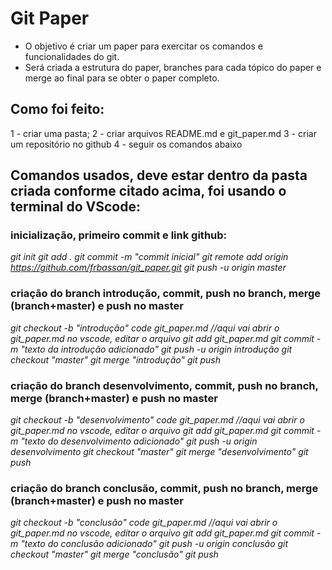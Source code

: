 # **Git Paper**
* O objetivo é criar um paper para exercitar os comandos e funcionalidades do git.
* Será criada a estrutura do paper, branches para cada tópico do paper e merge ao final para se obter o paper completo.

## **Como foi feito:**
1 - criar uma pasta;
2 - criar arquivos README.md e git_paper.md
3 - criar um repositório no github
4 - seguir os comandos abaixo 

## **Comandos usados, deve estar dentro da pasta criada conforme citado acima, foi usando o terminal do VScode:**

### **inicialização, primeiro commit e link github:**

*git init*
*git add .*
*git commit -m "commit inicial"*
*git remote add origin https://github.com/frbassan/git_paper.git*
*git push -u origin master*


### **criação do branch **introdução**, commit, push no branch, merge (branch+master) e push no master**

*git checkout -b "introdução"*
*code git_paper.md //aqui vai abrir o git_paper.md no vscode, editar o arquivo*
*git add git_paper.md*
*git commit -m "texto da introdução adicionado"*
*git push -u origin introdução*
*git checkout "master"*
*git merge "introdução"*
*git push*


### **criação do branch **desenvolvimento**, commit, push no branch, merge (branch+master) e push no master**

*git checkout -b "desenvolvimento"*
*code git_paper.md //aqui vai abrir o git_paper.md no vscode, editar o arquivo*
*git add git_paper.md*
*git commit -m "texto do desenvolvimento adicionado"*
*git push -u origin desenvolvimento*
*git checkout "master"*
*git merge "desenvolvimento"*
*git push*


### **criação do branch **conclusão**, commit, push no branch, merge (branch+master) e push no master**

*git checkout -b "conclusão"*
*code git_paper.md //aqui vai abrir o git_paper.md no vscode, editar o arquivo*
*git add git_paper.md*
*git commit -m "texto do conclusão adicionado"*
*git push -u origin conclusão*
*git checkout "master"*
*git merge "conclusão"*
*git push*
